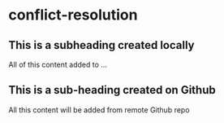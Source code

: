 # conflict-resolution

## This is a subheading created locally


All of this content added to ...

## This is a sub-heading created on Github

All this content will be added from remote Github repo
